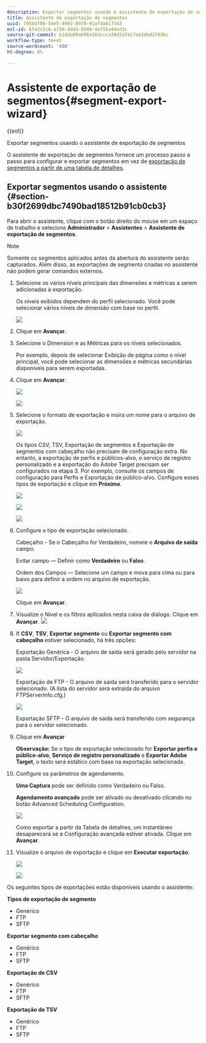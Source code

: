 ```yaml
---
description: Exportar segmentos usando o assistente de exportação de segmentos
title: Assistente de exportação de segmentos
uuid: 705bdf00-54e5-4992-8978-91afda8c7543
exl-id: 6f42c5c6-a158-4ddd-8949-4ef55a44ed1c
source-git-commit: b1dda69a606a16dccca30d2a74c7e63dbd27936c
workflow-type: tm+mt
source-wordcount: '460'
ht-degree: 6%

---
```


# Assistente de exportação de segmentos{#segment-export-wizard}

{{eol}}

Exportar segmentos usando o assistente de exportação de segmentos

O assistente de exportação de segmentos fornece um processo passo a passo para configurar e exportar segmentos em vez de [exportação de segmentos a partir de uma tabela de detalhes](https://experienceleague.adobe.com/docs/data-workbench/using/client/export-data/c-sgmt-expt.html).

## Exportar segmentos usando o assistente {#section-b30f2699dbc7490bad18512b91cb0cb3}

Para abrir o assistente, clique com o botão direito do mouse em um espaço de trabalho e selecione **Administrador** > **Assistentes** > **Assistente de exportação de segmentos**.

>[!NOTE]
>
>Somente os segmentos aplicados antes da abertura do assistente serão capturados. Além disso, as exportações de segmento criadas no assistente não podem gerar comandos externos.

1. Selecione os vários níveis principais das dimensões e métricas a serem adicionadas à exportação.

   Os níveis exibidos dependem do perfil selecionado. Você pode selecionar vários níveis de dimensão com base no perfil.

   ![](assets/seg_wizard_1.png)

1. Clique em **Avançar**.
1. Selecione o Dimension e as Métricas para os níveis selecionados.

   Por exemplo, depois de selecionar Exibição de página como o nível principal, você pode selecionar as dimensões e métricas secundárias disponíveis para serem exportadas.

1. Clique em **Avançar**.

   ![](assets/seg_wizard_2.png)

   ![](assets/seg_wizard_2_1.png)

1. Selecione o formato de exportação e insira um nome para o arquivo de exportação.

   ![](assets/seg_wizard_3.png)

   Os tipos CSV, TSV, Exportação de segmentos e Exportação de segmentos com cabeçalho não precisam de configuração extra. No entanto, a exportação de perfis e públicos-alvo, o serviço de registro personalizado e a exportação do Adobe Target precisam ser configurados na etapa 3. Por exemplo, consulte os campos de configuração para Perfis e Exportação de público-alvo. Configure esses tipos de exportação e clique em **Próximo**.

   ![](assets/seg_wizard_3_1.png)

   ![](assets/seg_wizard_3_2.png)

   ![](assets/seg_wizard_3_3.png)

1. Configure o tipo de exportação selecionado.

   Cabeçalho - Se o Cabeçalho for Verdadeiro, nomeie o **Arquivo de saída** campo.

   Evitar campo — Definir como **Verdadeiro** ou **Falso**.

   Ordem dos Campos — Selecione um campo e mova para cima ou para baixo para definir a ordem no arquivo de exportação.

   ![](assets/seg_wizard_4.png)

   Clique em **Avançar**.

1. Visualize o Nível e os filtros aplicados nesta caixa de diálogo. Clique em **Avançar**. ![](assets/seg_wizard_5.png)

1. If **CSV**, **TSV**, **Exportar segmento** ou **Exportar segmento com cabeçalho** estiver selecionado, há três opções:

   Exportação Genérica - O arquivo de saída será gerado pelo servidor na pasta Servidor/Exportação.

   ![](assets/seg_wizard_6.png)

   Exportação de FTP - O arquivo de saída será transferido para o servidor selecionado. (A lista do servidor será extraída do arquivo FTPServerInfo.cfg.)

   ![](assets/seg_wizard_6_1.png)

   Exportação SFTP - O arquivo de saída será transferido com segurança para o servidor selecionado.

1. Clique em **Avançar**

   **Observação:** Se o tipo de exportação selecionado for **Exportar perfis e público-alvo**, **Serviço de registro personalizado** e **Exportar Adobe Target**, o texto será estático com base na exportação selecionada.

1. Configure os parâmetros de agendamento.

   **Uma Captura** pode ser definido como Verdadeiro ou Falso.

   **Agendamento avançado** pode ser ativado ou desativado clicando no botão Advanced Scheduling Configuration.

   ![](assets/seg_wizard_7.png)

   Como exportar a partir da Tabela de detalhes, um instantâneo desaparecerá se a Configuração avançada estiver ativada. Clique em **Avançar**.

1. Visualize o arquivo de exportação e clique em **Executar exportação**.

   ![](assets/seg_wizard_8.png)

   ![](assets/seg_wizard_8_1.png)

Os seguintes tipos de exportações estão disponíveis usando o assistente:

**Tipos de exportação de segmento**

* Genérico
* FTP
* SFTP

**Exportar segmento com cabeçalho**

* Genérico
* FTP
* SFTP

**Exportação de CSV**

* Genérico
* FTP
* SFTP

**Exportação de TSV**

* Genérico
* FTP
* SFTP
